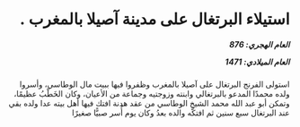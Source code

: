 <h1 dir="rtl">استيلاء البرتغال على مدينة آصيلا بالمغرب .</h1>

<h5 dir="rtl">العام الهجري:  876

العام الميلادي: 1471

</h5>

<p dir="rtl">استولى الفرنج البرتغال على آصيلا بالمغرب وظفروا فيها ببيت مال الوطاسي، وأسروا ولده محمدًا المدعو بالبرتغالي وابنته وزوجتيه وجماعة من الأعيان، وكان الخَطْبُ عظيمًا، وتمكن أبو عبد الله محمد الشيخ الوطاسي من عقد هدنة افتك فيها أهل بيته عدا ولده بقي عند البرتغال سبع سنين ثم افتكَّه والده بعدُ وكان يوم أُسر صبيًّا صغيرًا</p></br>
